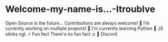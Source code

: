 # Welcome-my-name-is...-Itroublve
Open Source is the future... Contributions are always welcome! 🔭 I’m currently working on multiple projects!  🌱 I’m currently learning Python  💩 JS stinks ngl.  ⚡ Fun fact There's no fun fact :c  👀 Discord
